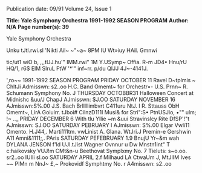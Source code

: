 Publication date: 09/91
Volume 24, Issue 1

**Title: Yale Symphony Orchestra 1991-1992 SEASON PROGRAM**
**Author: N/A**
**Page number(s): 39**

Yale Symphony Orchestra 

Unku tJtl.rwi.sl 'Nikti Ail~ 
~"~a~ 8PM IU Wt»iuy HAil. Gmnwi 

tic/ut1 wiO b, ,,,tUJ.hu'" 
IMM.rwi" 1M Y.USymp~ 
Offia. R-m JD4• Hnu/rU HQ/1, r6$ 
ElM SlruL FtW '*'" inf~rr. 
p/du QIJJ 4J~-4141J. 

',ro~~ 1991-1992 
SEASON 
PROGRAM 
PRIDAY OCTOBER 11 
Ravel D~tplmis ~ 
ChltJi 
Admisswn: s2..oo 
H.C. Band Omemt~ for Orchestr•- U.S. Prnn~ 
R. Schumann Symphony No. J 
THURSDAY OCTOBBR31 
Halloween Concert at Midnishc 
&uu/J ChapJ 
AJmisswn: $J.OO 
SATURDAY NOVEMBER 16 
AJmisswn:S%.00 
J.S. Bach Brlllllimbvrt C411uru NtJ. I 
R. Sttauss ObH Omemt~, LirA Goiuirr. tJboi# 
CilnzD111l 
Musi& for Stri":S• PtnUSJio, •"" ulm; !~ .._ 
PRIDAY DECEMBER 6 
With tlu Yllie ~m 
&uui 
Stravinslcy Rite DfSP'!"t 
AJmisswn: SJ.OO 
SATURDAY PEBRUARY I 
AJmisswn: S%.00 
Elgar Vwli11 Omento. H.J44,. Marti111tm. vwLinist 
A. Glana. WtJri.J Premin-e 
Gershwin A11 Amni&1111;,. PAris 
SATURDAY PEFEBRUARY 1.9 
BnujU Yr~&m wah DYLANA JENSON f'ld UJI.tJist 
Wagner Ovnnur u Dw Mnstn1int" 
T c:haikovsky VUJ!m CMt&n-u 
Beethovat Symplxmy No. 7 
Tieluts: s~o.oo. sr2..oo IUIIi sl.oo 
SATURDAY APRIL 2.f 
Milhaud LA CtwaUm J, MtJIIM 
Ives ~~ 
PIMn m NnJ~ £,~ 
Prokovidf Symphtmy No. r 
A4misswn: s2..oo